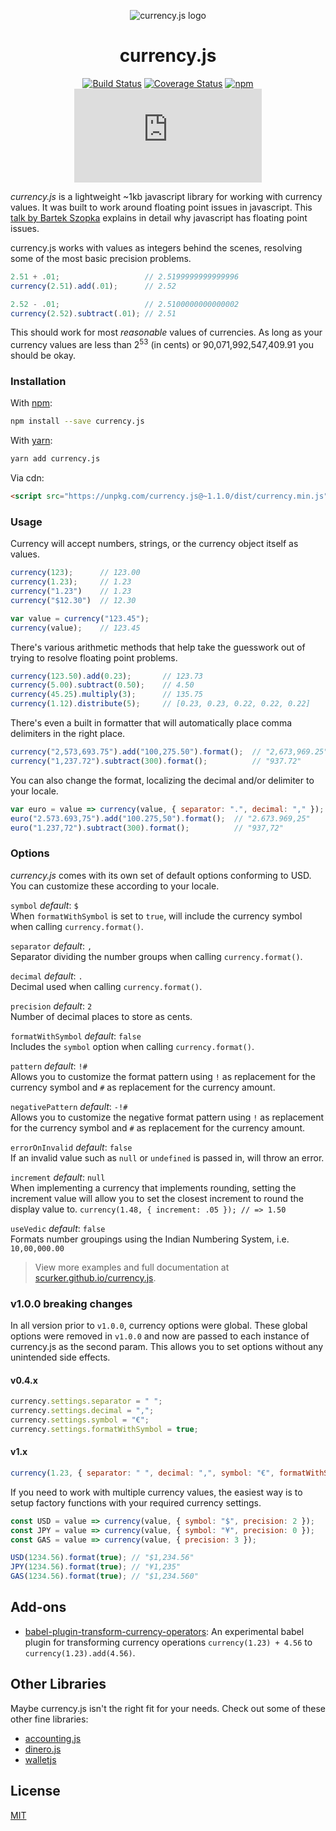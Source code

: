 <div align="center" markdown="1">

![currency.js logo](https://user-images.githubusercontent.com/1062039/31397824-9dfa15f0-adac-11e7-9869-fb20746e90c1.png)

# currency.js

[![Build Status](https://travis-ci.org/scurker/currency.js.svg?branch=master)](https://travis-ci.org/scurker/currency.js)
[![Coverage Status](https://coveralls.io/repos/scurker/currency.js/badge.svg?branch=master&service=github)](https://coveralls.io/github/scurker/currency.js?branch=master)
[![npm](https://img.shields.io/npm/v/currency.js.svg?style=flat)](https://www.npmjs.com/package/currency.js)
[![gzip size](http://img.badgesize.io/https://unpkg.com/currency.js/dist/currency.min.js?compression=gzip)](https://unpkg.com/currency.js/dist/currency.min.js)

</div>

*currency.js* is a lightweight ~1kb javascript library for working with currency values. It was built to work around floating point issues in javascript. This [talk by Bartek Szopka](http://www.youtube.com/watch?v=MqHDDtVYJRI) explains in detail why javascript has floating point issues.

currency.js works with values as integers behind the scenes, resolving some of the most basic precision problems.

```javascript
2.51 + .01;                   // 2.5199999999999996
currency(2.51).add(.01);      // 2.52

2.52 - .01;                   // 2.5100000000000002
currency(2.52).subtract(.01); // 2.51
```

This should work for most *reasonable* values of currencies. As long as your currency values are less than 2<sup>53</sup> (in cents) or 90,071,992,547,409.91 you should be okay.

### Installation

With [npm](https://www.npmjs.com/):

```sh
npm install --save currency.js
```

With [yarn](https://yarnpkg.com):

```sh
yarn add currency.js
```

Via cdn:

```html
<script src="https://unpkg.com/currency.js@~1.1.0/dist/currency.min.js"></script>
```

### Usage

Currency will accept numbers, strings, or the currency object itself as values.

```javascript
currency(123);      // 123.00
currency(1.23);     // 1.23
currency("1.23")    // 1.23
currency("$12.30")  // 12.30

var value = currency("123.45");
currency(value);    // 123.45
```

There's various arithmetic methods that help take the guesswork out of trying to resolve floating point problems.

```javascript
currency(123.50).add(0.23);       // 123.73
currency(5.00).subtract(0.50);    // 4.50
currency(45.25).multiply(3);      // 135.75
currency(1.12).distribute(5);     // [0.23, 0.23, 0.22, 0.22, 0.22]
```

There's even a built in formatter that will automatically place comma delimiters in the right place.

```javascript
currency("2,573,693.75").add("100,275.50").format();  // "2,673,969.25"
currency("1,237.72").subtract(300).format();          // "937.72"
```

You can also change the format, localizing the decimal and/or delimiter to your locale.

```javascript
var euro = value => currency(value, { separator: ".", decimal: "," });
euro("2.573.693,75").add("100.275,50").format();  // "2.673.969,25"
euro("1.237,72").subtract(300).format();          // "937,72"
```

### Options

*currency.js* comes with its own set of default options conforming to USD. You can customize these according to your locale.

`symbol` *default*: `$`<br/>
When `formatWithSymbol` is set to `true`, will include the currency symbol when calling `currency.format()`.

`separator` *default*: `,`<br/>
Separator dividing the number groups when calling `currency.format()`.

`decimal` *default*: `.`<br/>
Decimal used when calling `currency.format()`.

`precision` *default*: `2`<br/>
Number of decimal places to store as cents.

`formatWithSymbol` *default*: `false`<br/>
Includes the `symbol` option when calling `currency.format()`.

`pattern` *default*: `!#`<br/>
Allows you to customize the format pattern using `!` as replacement for the currency symbol and `#` as replacement for the currency amount.

`negativePattern` *default*: `-!#`<br/>
Allows you to customize the negative format pattern using `!` as replacement for the currency symbol and `#` as replacement for the currency amount.

`errorOnInvalid` *default*: `false`<br/>
If an invalid value such as `null` or `undefined` is passed in, will throw an error.

`increment` *default*: `null`<br/>
When implementing a currency that implements rounding, setting the increment value will allow you to set the closest increment to round the display value to. `currency(1.48, { increment: .05 }); // => 1.50`

`useVedic` *default*: `false`<br/>
Formats number groupings using the Indian Numbering System, i.e. `10,00,000.00`

> View more examples and full documentation at [scurker.github.io/currency.js](http://scurker.github.io/currency.js).

### v1.0.0 breaking changes

In all version prior to `v1.0.0`, currency options were global. These global options were removed in `v1.0.0` and now are passed to each instance of currency.js as the second param. This allows you to set options without any unintended side effects.

#### v0.4.x

```js
currency.settings.separator = " ";
currency.settings.decimal = ",";
currency.settings.symbol = "€";
currency.settings.formatWithSymbol = true;
```

#### v1.x

```js
currency(1.23, { separator: " ", decimal: ",", symbol: "€", formatWithSymbol: true })
```

If you need to work with multiple currency values, the easiest way is to setup factory functions with your required currency settings.

```js
const USD = value => currency(value, { symbol: "$", precision: 2 });
const JPY = value => currency(value, { symbol: "¥", precision: 0 });
const GAS = value => currency(value, { precision: 3 });

USD(1234.56).format(true); // "$1,234.56"
JPY(1234.56).format(true); // "¥1,235"
GAS(1234.56).format(true); // "$1,234.560"
```

## Add-ons

* [babel-plugin-transform-currency-operators](https://github.com/scurker/babel-plugin-transform-currency-operators): An experimental babel plugin for transforming currency operations `currency(1.23) + 4.56` to `currency(1.23).add(4.56)`.

## Other Libraries

Maybe currency.js isn't the right fit for your needs. Check out some of these other fine libraries:

* [accounting.js](https://github.com/openexchangerates/accounting.js)
* [dinero.js](https://github.com/sarahdayan/dinero.js)
* [walletjs](https://github.com/dleitee/walletjs)

## License

[MIT](/license)

